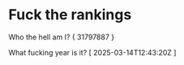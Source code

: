 # Fuck the rankings

Who the hell am I?
{ 31797887 }

What fucking year is it?
[ 2025-03-14T12:43:20Z ]

